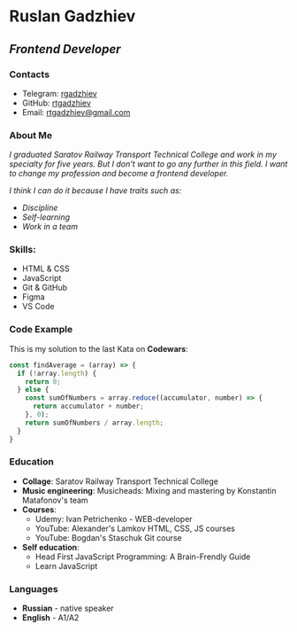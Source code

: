# **Ruslan Gadzhiev**
## *Frontend Developer*

### Contacts
- Telegram: [rgadzhiev](https://t.me/rgadzhiev)
- GitHub: [rtgadzhiev](https://github.com/rtgadzhiev)
- Email: rtgadzhiev@gmail.com

### About Me
*I graduated Saratov Railway Transport Technical College and work in my specialty for five years. But I don't want to go any further in this field. I want to change my profession and become a frontend developer.*

*I think I can do it because I have traits such as:*
- *Discipline*
- *Self-learning*
- *Work in a team*

### Skills:
- HTML & CSS
- JavaScript
- Git & GitHub
- Figma
- VS Code

### Code Example
This is my solution to the last Kata on **Codewars**:
```js
const findAverage = (array) => {
  if (!array.length) {
    return 0;
  } else {
    const sumOfNumbers = array.reduce((accumulator, number) => {
      return accumulator + number;
    }, 0);
    return sumOfNumbers / array.length;
  }
}
```

### Education
- **Collage**: Saratov Railway Transport Technical College
- **Music engineering**: Musicheads: Mixing and mastering by Konstantin Matafonov's team
- **Courses**: 
	- Udemy: Ivan Petrichenko - WEB-developer
	- YouTube: Alexander's Lamkov HTML, CSS, JS courses
	- YouTube: Bogdan's Staschuk Git course
- **Self education**:
	- Head First JavaScript Programming: A Brain-Frendly Guide
	- Learn JavaScript

### Languages
- **Russian** - native speaker
- **English** - A1/A2